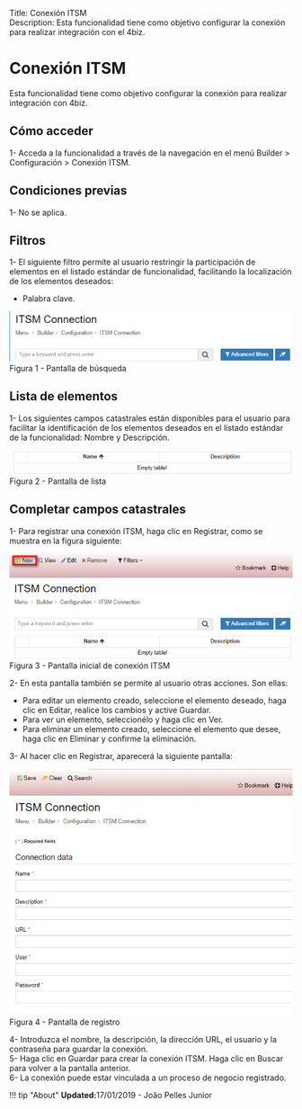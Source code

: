 Title: Conexión ITSM  
Description: Esta funcionalidad tiene como objetivo configurar la conexión para realizar integración con el 4biz.    
# Conexión ITSM    

Esta funcionalidad tiene como objetivo configurar la conexión para realizar integración con 4biz.    

## Cómo acceder 

1- Acceda a la funcionalidad a través de la navegación en el menú Builder > Configuración > Conexión ITSM.   

## Condiciones previas 

1- No se aplica.   

## Filtros  

1- El siguiente filtro permite al usuario restringir la participación de elementos en el listado estándar 
   de funcionalidad, facilitando la localización de los elementos deseados:  
  - Palabra clave.  

![Screenshot](images/ITSM-Search.png)   
Figura 1 - Pantalla de búsqueda     

## Lista de elementos

1- Los siguientes campos catastrales están disponibles para el usuario para facilitar la identificación de 
   los elementos deseados en el listado estándar de la funcionalidad: Nombre y Descripción.   
  
![Screenshot](images/ITSM-Listing.png)  
Figura 2 - Pantalla de lista     

## Completar campos catastrales

1- Para registrar una conexión ITSM, haga clic en Registrar, como se muestra en la figura siguiente:    

![Screenshot](images/ITSM-Filling.png)  
Figura 3 - Pantalla inicial de conexión ITSM   

2- En esta pantalla también se permite al usuario otras acciones. Son ellas:     
- Para editar un elemento creado, seleccione el elemento deseado, haga clic en Editar, realice los cambios y active Guardar.    
- Para ver un elemento, seleccionélo y haga clic en Ver.   
- Para eliminar un elemento creado, seleccione el elemento que desee, haga clic en Eliminar y confirme la eliminación.  

3- Al hacer clic en Registrar, aparecerá la siguiente pantalla:   

![Screenshot](images/ITSM-Registration.png)  
Figura 4 - Pantalla de registro    

4- Introduzca el nombre, la descripción, la dirección URL, el usuario y la contraseña para guardar la conexión.    
5- Haga clic en Guardar para crear la conexión ITSM. Haga clic en Buscar para volver a la pantalla anterior.  
6- La conexión puede estar vinculada a un proceso de negocio registrado.    

!!! tip "About"
    <b>Updated:</b>17/01/2019 - João Pelles Junior
